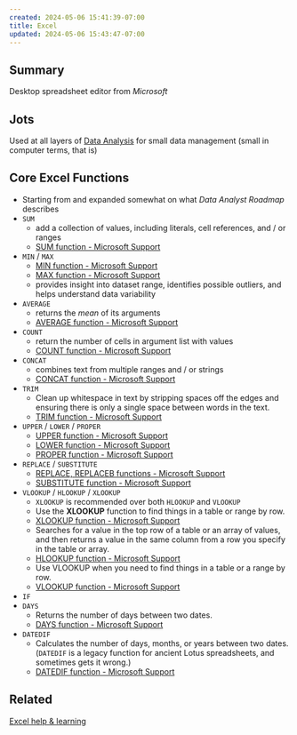 ```yaml
---
created: 2024-05-06 15:41:39-07:00
title: Excel
updated: 2024-05-06 15:43:47-07:00
---
```


## Summary

Desktop spreadsheet editor from *Microsoft*

## Jots

Used at all layers of [Data Analysis](Data%20Analysis.md) for small data management (small in computer terms, that is)

## Core Excel Functions

* Starting from and expanded somewhat on what *Data Analyst Roadmap* describes
* `SUM`
  * add a collection of values, including literals, cell references, and / or ranges
  * [SUM function - Microsoft Support](https://support.microsoft.com/en-us/office/sum-function-043e1c7d-7726-4e80-8f32-07b23e057f89)
* `MIN` / `MAX`
  * [MIN function - Microsoft Support](https://support.microsoft.com/en-us/office/min-function-61635d12-920f-4ce2-a70f-96f202dcc152)
  * [MAX function - Microsoft Support](https://support.microsoft.com/en-us/office/max-function-e0012414-9ac8-4b34-9a47-73e662c08098)
  * provides insight into dataset range, identifies possible outliers, and helps understand data variability
* `AVERAGE`
  * returns the *mean* of its arguments
  * [AVERAGE function - Microsoft Support](https://support.microsoft.com/en-us/office/average-function-047bac88-d466-426c-a32b-8f33eb960cf6)
* `COUNT`
  * return the number of cells in argument list with values
  * [COUNT function - Microsoft Support](https://support.microsoft.com/en-us/office/count-function-a59cd7fc-b623-4d93-87a4-d23bf411294c)
* `CONCAT`
  * combines text from multiple ranges and / or strings
  * [CONCAT function - Microsoft Support](https://support.microsoft.com/en-us/office/concat-function-9b1a9a3f-94ff-41af-9736-694cbd6b4ca2)
* `TRIM`
  * Clean up whitespace in text by stripping spaces off the edges and ensuring there is only a single space between words in the text.
  * [TRIM function - Microsoft Support](https://support.microsoft.com/en-us/office/trim-function-410388fa-c5df-49c6-b16c-9e5630b479f9)
* `UPPER` / `LOWER` / `PROPER`
  * [UPPER function - Microsoft Support](https://support.microsoft.com/en-us/office/upper-function-c11f29b3-d1a3-4537-8df6-04d0049963d6)
  * [LOWER function - Microsoft Support](https://support.microsoft.com/en-us/office/lower-function-3f21df02-a80c-44b2-afaf-81358f9fdeb4)
  * [PROPER function - Microsoft Support](https://support.microsoft.com/en-us/office/proper-function-52a5a283-e8b2-49be-8506-b2887b889f94)
* `REPLACE` / `SUBSTITUTE`
  * [REPLACE, REPLACEB functions - Microsoft Support](https://support.microsoft.com/en-us/office/replace-replaceb-functions-8d799074-2425-4a8a-84bc-82472868878a)
  * [SUBSTITUTE function - Microsoft Support](https://support.microsoft.com/en-us/office/substitute-function-6434944e-a904-4336-a9b0-1e58df3bc332)
* `VLOOKUP` / `HLOOKUP` / `XLOOKUP`
  * `XLOOKUP` is recommended over both `HLOOKUP` and `VLOOKUP`
  * Use the **XLOOKUP** function to find things in a table or range by row.
  * [XLOOKUP function - Microsoft Support](https://support.microsoft.com/en-us/office/xlookup-function-b7fd680e-6d10-43e6-84f9-88eae8bf5929)
  * Searches for a value in the top row of a table or an array of values, and then returns a value in the same column from a row you specify in the table or array.
  * [HLOOKUP function - Microsoft Support](https://support.microsoft.com/en-us/office/hlookup-function-a3034eec-b719-4ba3-bb65-e1ad662ed95f)
  * Use VLOOKUP when you need to find things in a table or a range by row.
  * [VLOOKUP function - Microsoft Support](https://support.microsoft.com/en-us/office/vlookup-function-0bbc8083-26fe-4963-8ab8-93a18ad188a1)
* `IF`
* `DAYS`
  * Returns the number of days between two dates.
  * [DAYS function - Microsoft Support](https://support.microsoft.com/en-us/office/days-function-57740535-d549-4395-8728-0f07bff0b9df)
* `DATEDIF`
  * Calculates the number of days, months, or years between two dates.  (`DATEDIF` is a legacy function for ancient Lotus spreadsheets, and sometimes gets it wrong.)
  * [DATEDIF function - Microsoft Support](https://support.microsoft.com/en-us/office/datedif-function-25dba1a4-2812-480b-84dd-8b32a451b35c)

## Related

[Excel help & learning](https://support.microsoft.com/en-us/excel)